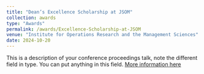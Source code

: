 ```yaml
---
title: "Dean’s Excellence Scholarship at JSOM"
collection: awards
type: "Awards"
permalink: /awards/Excellence-Scholarship-at-JSOM
venue: "Institute for Operations Research and the Management Sciences"
date: 2024-10-20  
---
```


This is a description of your conference proceedings talk, note the different field in type. You can put anything in this field.
[More information here](https://meetings.informs.org/wordpress/seattle2024/)
